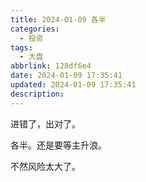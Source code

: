 ```yaml
---
title: 2024-01-09 各半
categories:
  - 投资
tags:
  - 大盘
abbrlink: 128df6e4
date: 2024-01-09 17:35:41
updated: 2024-01-09 17:35:41
description:
---
```


进错了，出对了。

各半。还是要等主升浪。

不然风险太大了。
